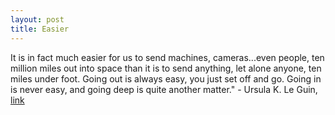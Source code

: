 ```yaml
---
layout: post
title: Easier
---
```


It is in fact much easier for us to send machines, cameras...even people, ten million miles out into space than it is to send anything, let alone anyone, ten miles under foot. Going out is always easy, you just set off and go. Going in is never easy, and going deep is quite another matter." - Ursula K. Le Guin, [link](http://www.lightspeedmagazine.com/fiction/elementals/)